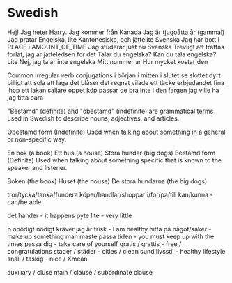 # Swedish

<!-- TODO: organize -->

Hej!
Jag heter Harry.
Jag kommer från Kanada
Jag är tjugoåtta år (gammal)
Jag pratar Engelska, lite Kantonesiska, och jättelite Svenska
Jag har bott i PLACE i AMOUNT_OF_TIME
Jag studerar just nu Svenska
Trevligt att traffas
forlat, jag ar jatteledsen for det
Talar du engelska?
Kan du tala engelska?
Lite
Nej, jag talar inte engelska
Mitt nummer ar
Hur mycket kostar den

Common irregular verb conjugations
i början
i mitten
i slutet
se slottet
dyrt
billigt
att sola
att laga
det blåser
det regnat
vilade
ett täcke
erbjudandet
fina
ihop
ett lakan
saljare
oppet köp
passar de bra
inte i den fargen
jag ville ha
jag titta bara

"Bestämd" (definite) and "obestämd" (indefinite) are grammatical terms used in Swedish to describe nouns, adjectives, and articles.

Obestämd form (Indefinite)
Used when talking about something in a general or non-specific way.

En bok (a book)
Ett hus (a house)
Stora hundar (big dogs)
Bestämd form (Definite)
Used when talking about something specific that is known to the speaker and listener.

Boken (the book)
Huset (the house)
De stora hundarna (the big dogs)

tror/tycka/tanka/fundera
köper/handlar/shoppar
i/for/pa/till
kan/kunna - can/be able

det hander - it happens
pyte lite - very little

p
onödigt nödigt
kräver
jag är frisk - I am healthy
hitta på något/saker - make up something
man maste passa tiden - you must keep up with the times
passa dig - take care of yourself
gratis / grattis - free / congratulations
stader / städer - cities / clean
sund livsstil - healthy lifestyle
snäll / taskig - nice / Xmean

auxiliary / cluse main / clause / subordinate clause
